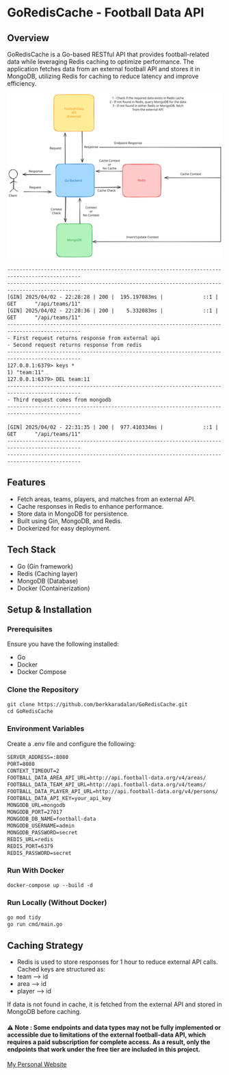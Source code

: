# GoRedisCache - Football Data API

## Overview
GoRedisCache is a Go-based RESTful API that provides football-related data while leveraging Redis caching to optimize performance. The application fetches data from an external football API and stores it in MongoDB, utilizing Redis for caching to reduce latency and improve efficiency.

![Excalidraw Diagram](gorediscache.svg)

```
----------------------------------------------------------------------------------------------
----------------------------------------------------------------------------------------------
[GIN] 2025/04/02 - 22:28:28 | 200 |  195.197083ms |             ::1 | GET      "/api/teams/11"
[GIN] 2025/04/02 - 22:28:36 | 200 |    5.332083ms |             ::1 | GET      "/api/teams/11"
----------------------------------------------------------------------------------------------
- First request returns response from external api
- Second request returns response from redis
----------------------------------------------------------------------------------------------
127.0.0.1:6379> keys *
1) "team:11"
127.0.0.1:6379> DEL team:11
----------------------------------------------------------------------------------------------
- Third request comes from mongodb
----------------------------------------------------------------------------------------------

[GIN] 2025/04/02 - 22:31:35 | 200 |  977.410334ms |             ::1 | GET      "/api/teams/11"
----------------------------------------------------------------------------------------------
----------------------------------------------------------------------------------------------
```



## Features
- Fetch areas, teams, players, and matches from an external API.
- Cache responses in Redis to enhance performance.
- Store data in MongoDB for persistence.
- Built using Gin, MongoDB, and Redis.
- Dockerized for easy deployment.

## Tech Stack 
- Go (Gin framework)
- Redis (Caching layer)
- MongoDB (Database)
- Docker (Containerization)

## Setup & Installation

### Prerequisites
Ensure you have the following installed:

- Go
- Docker
- Docker Compose

### Clone the Repository
```
git clone https://github.com/berkkaradalan/GoRedisCache.git
cd GoRedisCache
```

### Environment Variables

Create a .env file and configure the following:
```
SERVER_ADDRESS=:8080
PORT=8080
CONTEXT_TIMEOUT=2
FOOTBALL_DATA_AREA_API_URL=http://api.football-data.org/v4/areas/
FOOTBALL_DATA_TEAM_API_URL=http://api.football-data.org/v4/teams/
FOOTBALL_DATA_PLAYER_API_URL=http://api.football-data.org/v4/persons/
FOOTBALL_DATA_API_KEY=your_api_key
MONGODB_URL=mongodb
MONGODB_PORT=27017
MONGODB_DB_NAME=football-data
MONGODB_USERNAME=admin
MONGODB_PASSWORD=secret
REDIS_URL=redis
REDIS_PORT=6379
REDIS_PASSWORD=secret
```

### Run With Docker
```
docker-compose up --build -d
```

### Run Locally (Without Docker)
```
go mod tidy
go run cmd/main.go
```


## Caching Strategy

- Redis is used to store responses for 1 hour to reduce external API calls.
Cached keys are structured as:
- team --> id
- area --> id
- player --> id
<!-- - matches:team -->

If data is not found in cache, it is fetched from the external API and stored in MongoDB before caching.


#### ⚠️ Note : Some endpoints and data types may not be fully implemented or accessible due to limitations of the external football-data API, which requires a paid subscription for complete access. As a result, only the endpoints that work under the free tier are included in this project.


[My Personal Website](https://berkk.is-a.dev)